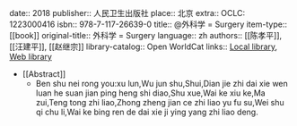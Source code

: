 date:: 2018
publisher:: 人民卫生出版社
place:: 北京
extra:: OCLC: 1223000416
isbn:: 978-7-117-26639-0
title:: @外科学 = Surgery
item-type:: [[book]]
original-title:: 外科学 = Surgery
language:: zh
authors:: [[陈孝平]], [[汪建平]], [[赵继宗]]
library-catalog:: Open WorldCat
links:: [Local library](zotero://select/library/items/8FETPXQI), [Web library](https://www.zotero.org/users/6626953/items/8FETPXQI)

- [[Abstract]]
	- Ben shu nei rong you:xu lun,Wu jun shu,Shui,Dian jie zhi dai xie wen luan he suan jian ping heng shi diao,Shu xue,Wai ke xiu ke,Ma zui,Teng tong zhi liao,Zhong zheng jian ce zhi liao yu fu su,Wei shu qi chu li,Wai ke bing ren de dai xie ji ying yang zhi liao deng.